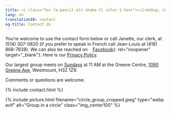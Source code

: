 ```yaml
---
title: <i class="fas fa-pencil-alt shake-tl color-1-text"></i>&nbsp; Contact Us &nbsp;<i class="fas fa-phone shake-bottom color-1-dark-text"></i>
lang: en
translationID: contact
og-title: Contact Us
---
```

You’re welcome to use the contact form below or call Janette, our clerk, at <i class="fas fa-phone color-1-dark-text"></i> (514) 307-0820 (if you prefer to speak in French call Jean-Louis at (418) 868-7838). We can also be reached on &nbsp;<i class="fab fa-facebook-f color-1-text"></i> &nbsp;[Facebook](https://www.facebook.com/MontrealQuakers/){: rel="noopener" target="_blank"}. Here is our [Privacy Policy](/privacy). 

Our largest group meets on [Sundays](/directions) at 11 AM at the Greene Centre, [1090 Greene Ave](/directions), Westmount, H3Z 1Z9.

Comments or questions are welcome. <i class="fas fa-pencil-alt shake-tl color-1-text"></i>

{% include contact.html %}

{% include picture.html filename="circle_group_cropped.jpeg" type="webp avif" alt="Group in a circle" class="img_center100" %}
